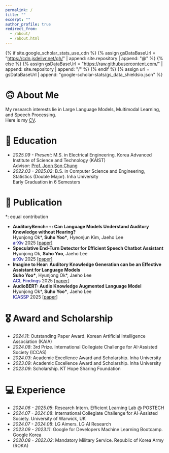 ```yaml
---
permalink: /
title: ""
excerpt: ""
author_profile: true
redirect_from: 
  - /about/
  - /about.html
---
```


{% if site.google_scholar_stats_use_cdn %}
{% assign gsDataBaseUrl = "https://cdn.jsdelivr.net/gh/" | append: site.repository | append: "@" %}
{% else %}
{% assign gsDataBaseUrl = "https://raw.githubusercontent.com/" | append: site.repository | append: "/" %}
{% endif %}
{% assign url = gsDataBaseUrl | append: "google-scholar-stats/gs_data_shieldsio.json" %}

<span class='anchor' id='about-me'></span>
# 🙃 About Me
My research interests lie in Large Language Models, Multimodal Learning, and Speech Processing.  
Here is my [CV](/assets/CV_SuhoYoo.pdf).

<!--
# 🔥 News
- *2024.12*: One paper has been accepted at ICASSP 2025!
-->

# 📖 Education
- *2025.09 - Present*: M.S. in  Electrical Engineering. Korea Advanced Institute of Science and Technology (KAIST)  
  Advisor: [Prof. Joon Son Chung](https://mm.kaist.ac.kr/joon/)
- *2022.03 - 2025.02*: B.S. in Computer Science and Engineering, Statistics (Double Major). Inha University  
  Early Graduation in 6 Semesters
  
# 📝 Publication 
*: equal contribution  
- **AuditoryBench++: Can Language Models Understand Auditory Knowledge without Hearing?**  
  Hyunjong Ok\*, **Suho Yoo\***, Hyeonjun Kim, Jaeho Lee  
  <span style="color: navy;">arXiv</span> 2025 [[paper]](https://arxiv.org/abs/2509.17641)  
- **Speculative End-Turn Detector for Efficient Speech Chatbot Assistant**  
  Hyunjong Ok, **Suho Yoo**, Jaeho Lee  
  <span style="color: navy;">arXiv</span> 2025 [[paper]](https://arxiv.org/abs/2503.23439)  
- **Imagine to Hear: Auditory Knowledge Generation can be an Effective Assistant for Language Models**     
  **Suho Yoo\***, Hyunjong Ok\*, Jaeho Lee  
  <span style="color: navy;">ACL Findings</span> 2025 [[paper]](https://arxiv.org/abs/2503.16853)  
- **AudioBERT: Audio Knowledge Augmented Language Model**  
  Hyunjong Ok\*, **Suho Yoo\***, Jaeho Lee  
  <span style="color: navy;">ICASSP</span> 2025 [[paper]](https://arxiv.org/abs/2409.08199)  

# 🎖 Award and Scholarship
- *2024.11*: Outstanding Paper Award. Korean Artificial Intelligence Association (KAIA)
- *2024.08*: 3rd Prize. International Collegiate Challenge for AI-Assisted Society (ICCAS)
- *2024.03*: Academic Excellence Award and Scholarship. Inha University
- *2023.09*: Academic Excellence Award and Scholarship. Inha University
- *2023.09*: Scholarship. KT Hope Sharing Foundation
  
<!--
# 💬 Invited Talks
- *2021.06*, Lorem ipsum dolor sit amet, consectetur adipiscing elit. Vivamus ornare aliquet ipsum, ac tempus justo dapibus sit amet. 
- *2021.03*, Lorem ipsum dolor sit amet, consectetur adipiscing elit. Vivamus ornare aliquet ipsum, ac tempus justo dapibus sit amet.  \| [\[video\]](https://github.com/)
-->
# 💻 Experience
- *2024.06 - 2025.05*: Research Intern. Efficient Learning Lab @ POSTECH
- *2024.07 - 2024.08*: International Collegiate Challenge for AI-Assisted Society. University of Warwick, UK
- *2024.07 - 2024.08*: LG Aimers. LG AI Research
- *2023.09 - 2023.11*: Google for Developers Machine Learning Bootcamp. Google Korea
- *2020.08 - 2022.02*: Mandatory Military Service. Republic of Korea Army (ROKA)


